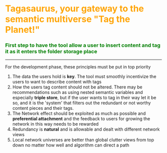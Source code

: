 # <span style="color:orange">Tagasaurus, your gateway to the semantic multiverse "Tag the Planet!" </span>

### <span style="color:green">First step to have the tool allow a user to insert content and tag it as it enters the folder storage place</span>



---

For the development phase, these principles must be put in top priority
1. The data the users hold is **key**. The tool must smoothly incentivize the users to want to describe content with tags
2. How the users tag content should not be altered. There may be recommendations such as using nested semantic variables and especially **triple store**, but if the user wants to tag in their way let it be so, and it is the 'system' that filters out the redundant or not worthy content pieces and their tags.
3. The Network effect should be exploited as much as possible and **preferential attachment** and the feedback to users for growing the network in this way needs to be rewarded
4. Redundancy is **natural** and is allowable and dealt with different network views
5. Local network universes are better than global clutter views from top down no matter how well and algorithm can direct a path




